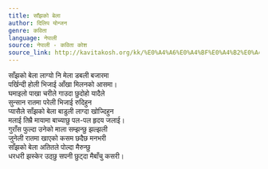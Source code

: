 ```yaml
---
title: साँझको बेला
author: दिलिप योन्जन
genre: कविता
language: नेपाली
source: नेपाली - कविता कोश
source_link: http://kavitakosh.org/kk/%E0%A4%A6%E0%A4%BF%E0%A4%B2%E0%A4%BF%E0%A4%AA_%E0%A4%AF%E0%A5%8B%E0%A4%A8%E0%A5%8D%E0%A4%9C%E0%A4%A8
---
```


साँझको बेला लाग्यो नि मेला डबली बजारमा  
पर्खिन्दी होली भिजाई आँखा मिलनको आसमा।  
घमाइलो पाखा चरीले गाउदा छुदोहो यादैले  
सुन्सान रातमा परेली भिजाई रुदिहुन  
प्यासैले साँझको बेला बाडुली लाग्दा खोज्दिहुन  
मलाई तिम्रै मायामा बाच्याछु पल-पल हृदय जलाई।  
गुराँस फुल्दा उनेको माला सम्झन्छु झल्झली  
जुनेली रातमा खाएको कसम छदैछ मनभरी  
साँझको बेला अतितले पोल्दा मैरुन्छु  
धरधरी झस्केर उठ्छु सपनी छुट्दा मैबाँचु कसरी।
